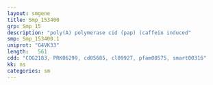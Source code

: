 ```yaml
---
layout: smgene
title: Smp_153400
grp: Smp_15
description: "poly(A) polymerase cid (pap) (caffein induced"
smp: Smp_153400.1
uniprot: "G4VK33"
length:   561
cdd: "COG2183, PRK06299, cd05685, cl09927, pfam00575, smart00316"
kk: ns
categories: sm
---
```

